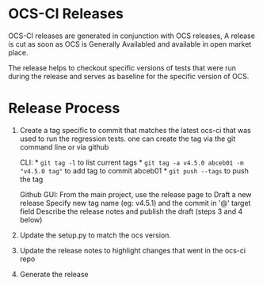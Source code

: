 # OCS-CI Releases

OCS-CI releases are generated in conjunction with OCS releases, A release is cut
as soon as OCS is Generally Availabled and available in open market place.

The release helps to checkout specific versions of tests that were run during
the release and serves as baseline for the specific version of OCS.

# Release Process
1. Create a tag specific to commit that matches the latest ocs-ci that was used to run
the regression tests. one can create the tag via the git command line or via github

    CLI:
       * `git tag -l` to list current tags
       * `git tag -a v4.5.0 abceb01 -m "v4.5.0 tag"` to add tag to commit abceb01
       * `git push --tags` to push the tag

    Github GUI:
      From the main project, use the release page to Draft a new release
      Specify new tag name (eg: v4.5.1) and the commit in '@' target field
      Describe the release notes and publish the draft (steps 3 and 4 below)

2. Update the setup.py to match the ocs version. 
3. Update the release notes to highlight changes that went in the ocs-ci repo
4. Generate the release